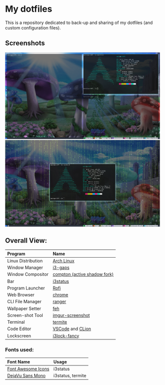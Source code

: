 # My dotfiles
This is a repository dedicated to back-up and sharing of my dotfiles (and custom configuration files).

## Screenshots
![Desktop](https://github.com/BigB00st/Dotfiles/blob/master/.dotfiles/.screenshots/desktop.png)
![CMatrixDesktop](https://github.com/BigB00st/Dotfiles/blob/master/.dotfiles/.screenshots/cmatrixdesktop.png)

## Overall View:
| Program | Name |
| :--- | :--- |
| Linux Distribution | [Arch Linux](https://www.archlinux.org/) |
| Window Manager | [i3-gaps](https://github.com/Airblader/i3) |
| Window Compositor | [compton (active shadow fork)](https://github.com/jorchube/compton)
| Bar | [i3status](https://i3wm.org/i3status/) |
| Program Launcher | [Rofi](https://github.com/davatorium/rofi) |
| Web Browser | [chrome](https://www.google.com/intl/iw_il/chrome/) |
| CLI File Manager | [ranger](https://github.com/ranger/ranger) |
| Wallpaper Setter | [feh](https://github.com/derf/feh) |
| Screen-shot Tool | [imgur-screenshot](https://github.com/jomo/imgur-screenshot)|
| Terminal | [termite](https://github.com/jwilm/alacritty) |
| Code Editor | [VSCode](https://code.visualstudio.com/) and [CLion](https://www.jetbrains.com/clion/) |
| Lockscreen | [i3lock-fancy](https://github.com/meskarune/i3lock-fancy) |

### Fonts used:
| Font Name | Usage |
| :--- | :---- |
| [Font Awesome Icons](https://fontawesome.com/cheatsheet) | i3status |
| [DejaVu Sans Mono](https://dejavu-fonts.github.io/) | i3status, termite |


